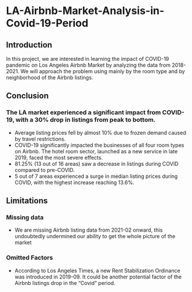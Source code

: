 # LA-Airbnb-Market-Analysis-in-Covid-19-Period
## Introduction
In this project, we are interested in learning the impact of COVID-19 pandemic on Los Angeles Airbnb Market by analyzing the data from 2018-2021. We will approach the problem using mainly by the room type and by neighborhood of the Airbnb listings.

## Conclusion
### The LA market experienced a significant impact from COVID-19, with a 30% drop in listings from peak to bottom.
- Average listing prices fell by almost 10% due to frozen demand caused by travel restrictions.
- COVID-19 significantly impacted the businesses of all four room types on Airbnb. The hotel room
sector, launched as a new service in late 2019, faced the most severe effects.
- 81.25% (13 out of 16 areas) saw a decrease in listings during COVID compared to pre-COVID.
- 5 out of 7 areas experienced a surge in median listing prices during COVID, with the highest increase reaching 13.6%.
## Limitations
### Missing data
- We are missing Airbnb listing data from 2021-02 onward, this undoubtedly undermined our ability
to get the whole picture of the market
### Omitted Factors
- According to Los Angeles Times, a new Rent Stabilization Ordinance was introduced in 2019-09.
It could be another potential factor of the Airbnb listings drop in the “Covid” period.

